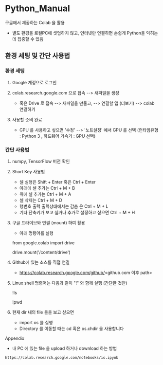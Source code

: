 # Python_Manual

 구글에서 제공하는 Colab 을 활용
 - 별도 환경을 로컬PC에 셋업하지 않고, 인터넷만 연결하면 손쉽게 Python을 익히는데 집중할 수 있음

## 환경 세팅 및 간단 사용법

### 환경 세팅
1) Google 계정으로 로그인

2) colab.research.google.com 으로 접속 --> 새파일을 생성
   - 혹은 Drive 로 접속 --> 새파일을 만둘고, --> 연결할 앱 (더보기) --> colab 연결하기
  
3) 사용할 준비 완료
   - GPU 를 사용하고 싶으면 '수정' --> '노트설정' 에서 GPU 를 선택
    (런타임유형 : Python 3 , 하드웨어 가속기 : GPU 선택)

### 간단 사용법
1) numpy, TensorFlow 버전 확인
2) Short Key 사용법
   - 셀 실행은 Shift + Enter 혹은 Ctrl + Enter
   - 아래에 셀 추가는 Ctrl + M + B
   - 위에 셀 추가는 Ctrl + M + A
   - 셀 삭제는 Ctrl + M + D
   - 행번호 출력 출력상태에서는 감춤 은 Ctrl + M + L
   - 기타 단축키가 보고 싶거나 추가로 설정하고 싶으면 Ctrl + M + H
3) 구글 드라이브와 연결 (mount) 하여 활용
   - 아래 명령어를 실행
   
    from google.colab import drive
   
    drive.mount('/content/drive')
 
4) Github에 있는 소스를 직접 연결 
   - https://colab.research.google.com/github/<github.com 이후 path>
   
   
4) Linux shell 명령어는 다음과 같이 "!" 와 함께 실행 (간단한 것만)

    !ls

    !pwd
    
5) 현재 dir 내의 file 들을 보고 싶으면 
   - import os 를 실행
   - Directory 를 이동할 때는 cd 혹은 os.chdir 을 사용합니다

Appendix
   - 내 PC 에 있는 file 을 upload 하거나 download 하는 방법
    
    https://colab.research.google.com/notebooks/io.ipynb
